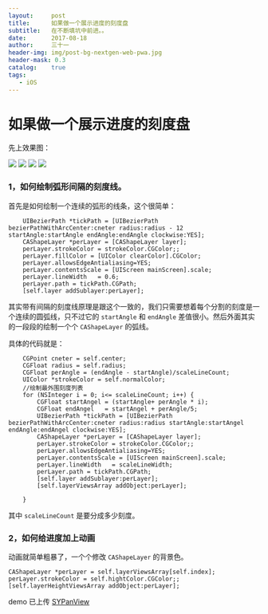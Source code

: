 ```yaml
---
layout:     post
title:      如果做一个展示进度的刻度盘
subtitle:   在不断填坑中前进。。
date:       2017-08-18
author:     三十一
header-img: img/post-bg-nextgen-web-pwa.jpg
header-mask: 0.3
catalog:    true
tags:
   - iOS
---
```


# 如果做一个展示进度的刻度盘

先上效果图：

![](/img/in-post/Pane/Pane0.png)
![](/img/in-post/Pane/Pane17.png)
![](/img/in-post/Pane/PaneAngle.png)
![](/img/in-post/Pane/PaneAngle70.png)

### 1，如何绘制弧形间隔的刻度线。
首先是如何绘制一个连续的弧形的线条，这个很简单：

```
    UIBezierPath *tickPath = [UIBezierPath bezierPathWithArcCenter:cneter radius:radius - 12 startAngle:startAngle endAngle:endAngle clockwise:YES];
    CAShapeLayer *perLayer = [CAShapeLayer layer];
    perLayer.strokeColor = strokeColor.CGColor;;
    perLayer.fillColor = [UIColor clearColor].CGColor;
    perLayer.allowsEdgeAntialiasing=YES;
    perLayer.contentsScale = [UIScreen mainScreen].scale;
    perLayer.lineWidth   = 0.6;
    perLayer.path = tickPath.CGPath;
    [self.layer addSublayer:perLayer];
```

其实带有间隔的刻度线原理是跟这个一致的，我们只需要想着每个分割的刻度是一个连续的圆弧线，只不过它的 `startAngle` 和 `endAngle` 差值很小。然后外面其实的一段段的绘制一个个 `CAShapeLayer` 的弧线。

具体的代码就是：

```
    CGPoint cneter = self.center;
    CGFloat radius = self.radius;
    CGFloat perAngle = (endAngle - startAngle)/scaleLineCount;
    UIColor *strokeColor = self.normalColor;
    //绘制最外围刻度列表
    for (NSInteger i = 0; i<= scaleLineCount; i++) {
        CGFloat startAngel = (startAngle+ perAngle * i);
        CGFloat endAngel   = startAngel + perAngle/5;
        UIBezierPath *tickPath = [UIBezierPath bezierPathWithArcCenter:cneter radius:radius startAngle:startAngel endAngle:endAngel clockwise:YES];
        CAShapeLayer *perLayer = [CAShapeLayer layer];
        perLayer.strokeColor = strokeColor.CGColor;;
        perLayer.allowsEdgeAntialiasing=YES;
        perLayer.contentsScale = [UIScreen mainScreen].scale;
        perLayer.lineWidth   = scaleLineWidth;
        perLayer.path = tickPath.CGPath;
        [self.layer addSublayer:perLayer];
        [self.layerViewsArray addObject:perLayer];

    }
```

其中 `scaleLineCount` 是要分成多少刻度。 

### 2，如何给进度加上动画
动画就简单粗暴了，一个个修改 `CAShapeLayer` 的背景色。


```
CAShapeLayer *perLayer = self.layerViewsArray[self.index];
perLayer.strokeColor = self.hightColor.CGColor;;
[self.layerHeightViewsArray addObject:perLayer];
```


demo  已上传 [SYPanView](https://github.com/yunisSong/SYPanView/tree/master)

